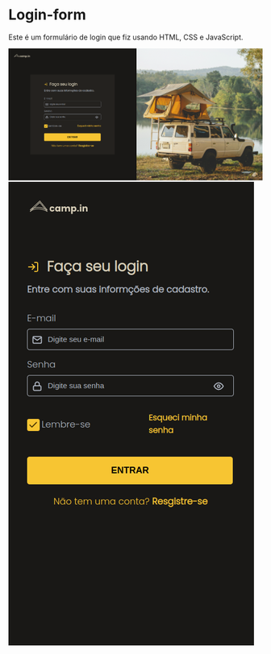 # Login-form

Este é um formulário de login que fiz usando HTML, CSS e JavaScript. 


<img src="login-form.png">

<img src="login-Mobile.png">

